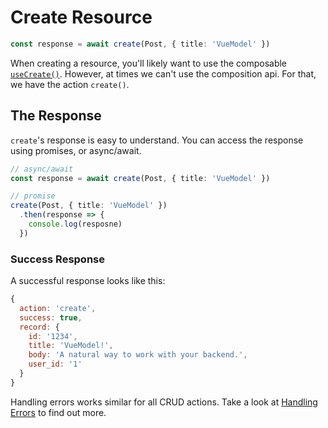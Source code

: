 <script setup>
import CreateBasicRaw from './examples/CreateBasic.vue?raw'
import CreateBasic from './examples/CreateBasic.vue'
</script>

# Create Resource
```ts
const response = await create(Post, { title: 'VueModel' })
```

When creating a resource, you'll likely want to use the composable [`useCreate()`](../composables/02-use-creator.md). However, at times we can't use the composition api. For that, we have the action `create()`.

<ExamplePanel
  title="Basic Usage"
  :content="CreateBasicRaw"
  :exampleComponent="CreateBasic"
/>

## The Response
`create`'s response is easy to understand. You can access the response using promises, or async/await.

```ts
// async/await
const response = await create(Post, { title: 'VueModel' })

// promise
create(Post, { title: 'VueModel' })
  .then(response => {
    console.log(resposne)
  })
```

### Success Response
A successful response looks like this:

```js
{
  action: 'create',
  success: true,
  record: {
    id: '1234',
    title: 'VueModel!',
    body: 'A natural way to work with your backend.',
    user_id: '1'
  }
}
```

Handling errors works similar for all CRUD actions. Take a look at [Handling Errors](./07-handling-errors.md) to find out more.